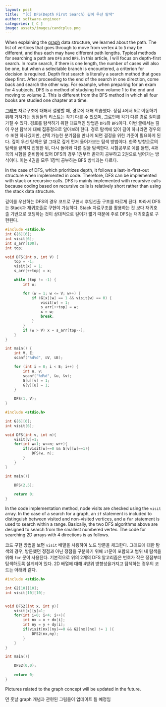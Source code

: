 ```yaml
---
layout: post
title:  "[C] DFS(Depth First Search) 깊이 우선 탐색"
author: software-engineer
categories: [ C ]
image: assets/images/candcplus.png
---
```


When explaining the [graph][graph] data structure, we learned about the path. The list of vertices that goes through to move from vertex `A` to `B` may be different, and thus each may have different path lengths. Typical methods for searching a path are `DFS` and `BFS`. In this article, I will focus on depth-first search. In route search, if there is one length, the number of cases will also be one, but when a selectable branch is encountered, a criterion for decision is required. Depth first search is literally a search method that goes deep first. After proceeding to the end of the search in one direction, come back and search the other way. For example, when preparing for an exam for 4 subjects, DFS is a method of studying from volume 1 to the end and moving to volume 2. This is different from the BFS method in which all four books are studied one chapter at a time.


[그래프][graph] 자료구조에 대해서 설명할 때, 경로에 대해 학습했다. 정점 `A`에서 `B`로 이동하기 위해 거쳐가는 정점들의 리스트는 각기 다를 수 있으며, 그로인해 각기 다른 경로 길이를 가질 수 있다. 경로를 탐색하기 위한 대표적인 방법은 `DFS`와 `BFS`이다. 이번 글에서는 깊이 우선 탐색에 대해 집중정으로 알아보려 한다. 경로 탐색에 있어 길이 하나라면 경우의 수 또한 하나겠지만, 선택 가능한 분기점을 만나게 되면 결정을 위한 기준이 필요하게 된다. 깊이 우선 탐색은 말 그대로 깊게 먼저 들어가보는 탐색 방법이다. 한쪽 방향으로의 탐색을 끝까지 진행한 뒤, 다시 돌아와 다른 길을 탐색한다. 시험공부로 예를 들면, 4과목의 시험을 준비함에 있어 DFS의 경우 1권부터 끝까지 공부하고 2권으로 넘어가는 방식이다. 이는 4권을 모두 1장씩 공부하는 BFS 방식과는 다르다. 


In the case of DFS, which prioritizes depth, it follows a last-in-first-out structure when implemented in code. Therefore, DFS can be implemented with stack or recursive calls. DFS is mainly implemented with recursive calls because coding based on recursive calls is relatively short rather than using the stack data structure.


깊이를 우선하는 DFS의 경우 코드로 구현시 후입선출 구조를 따르게 된다. 따라서 DFS는 Stack과 재귀호출로 구현이 가능하다. Stack 자료구조를 활용하는 것 보다 재귀호출 기반으로 코딩하는 것이 상대적으로 길이가 짧기 때문에 주로 DFS는 재귀호출로 구현된다. 



```c
#include <stdio.h>
int G[6][6];
int visit[6];			
int s_arr[100];
int top;

void DFS(int x, int V) {		
	top = -1;
	visit[x] = 1;     
	s_arr[++top] = x;

	while (top != -1) {		
		int w;

		for (w = 1; w <= V; w++) {
			if (G[x][w] == 1 && visit[w] == 0) {				
				visit[w] = 1; 
                s_arr[++top] = w;				
				x = w;
				break;
			}
		}
		if (w > V) x = s_arr[top--];
	}
}

int main() {	
    int V, E;
	scanf("%d%d", &V, &E);

	for (int i = 0; i < E; i++) {
		int u, v;
		scanf("%d%d", &u, &v);
		G[u][v] = 1;
		G[v][u] = 1;
	}

	DFS(1, V);
}
```


```c
#include <stdio.h>

int G[6][6];
int visit[6];

void DFS(int v, int n){
    visit[v]=1;
    for(int w=1; w<=n; w++){
        if(visit[w]==0 && G[v][w]==1){
            DFS(w, n);
        }
    }
}

int main(){

    DFS(2,5);
    
    return 0;
}
```


In the code implementation method, node visits are checked using the `visit` array. In the case of a search for a graph, an `if` statement is included to distinguish between visited and non-visited vertices, and a `for` statement is used to search within a range. Basically, the two DFS algorithms above are designed to search from the smallest numbered vertex. The code for searching 2D arrays with 4 directions is as follows.


코드 구현 방법을 보면 `visit` 배열을 사용하여 노드 방문을 체크한다. 그래프에 대한 탐색의 경우, 방문했던 정점과 아닌 정점을 구분하기 위해  `if`문이 포함되고 범위 내 탐색을 위해 `for` 문이 사용된다.  기본적으로 위의 2개의 DFS 알고리즘은 번호가 작은 정점부터 탐색하도록 설계되어 있다. 2D 배열에 대해 4방위 방향성을가지고 탐색하는 경우의 코드는 아래와 같다. 



```c
#include <stdio.h>

int G2[10][10];
int visit[10][10];


void DFS2(int x, int y){
    visit[x][y]=1;
    for(int i=0; i<4; i++){
        int nx = x + dx[i];
        int ny = y + dy[i];
        if(visit[nx][ny]==0 && G2[nx][nx] != 1 ){
            DFS2(nx,ny);
        }
    }
}

int main(){

    DFS2(0,0);
    
    return 0;
}
```


Pictures related to the graph concept will be updated in the future.


먼 훗날 graph 개념과 관련된 그림들이 업데이트 될 예정임 


[graph]: https://mbyun1420.github.io/graph/